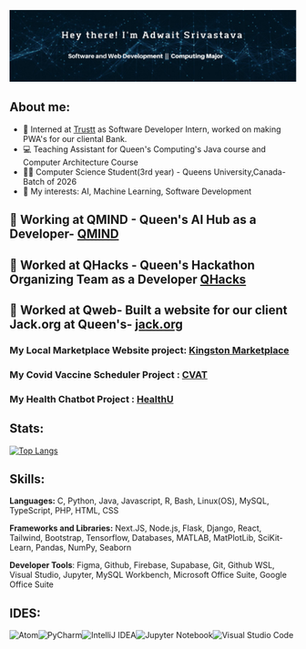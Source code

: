 ![](https://github.com/AdwaitSri/AdwaitSri/blob/f8ed3c8a84bbd39d8582369e4edd0be1034aa0a7/photo.png)


## About me:

* 💼 Interned at [Trustt](https://www.trustt.com/) as Software Developer Intern, worked on making PWA's for our cliental Bank. 
* 💻 Teaching Assistant for Queen's Computing's Java course and Computer Architecture Course
* 👨‍🎓 Computer Science Student(3rd year) - Queens University,Canada-Batch of 2026
* 🧠 My interests: AI, Machine Learning, Software Development


## 💼 Working at QMIND - Queen's AI Hub as a Developer- [QMIND](https://qmind.ca)
## 💼 Worked at QHacks - Queen's Hackathon Organizing Team as a Developer [QHacks](https://qhacks.io/)
## 💼 Worked at Qweb- Built a website for our client Jack.org at Queen's- [jack.org](https://jack-org.vercel.app/)

### My Local Marketplace Website project: [Kingston Marketplace](https://github.com/AdwaitSri/Kingston-Marketplace)
### My Covid Vaccine Scheduler Project : [CVAT](https://github.com/AdwaitSri/Vaccine-Scheduler)
### My Health Chatbot Project : [HealthU](https://github.com/AdwaitSri/Qhacks-HealthU)






## Stats:
[![Top Langs](https://github-readme-stats.vercel.app/api/top-langs/?username=AdwaitSri&layout=compact)](https://github.com/anuraghazra/github-readme-stats)


## Skills:
**Languages:** C, Python, Java, Javascript, R, Bash, Linux(OS), MySQL, TypeScript, PHP, HTML, CSS

**Frameworks and Libraries:** Next.JS, Node.js, Flask, Django, React, Tailwind, Bootstrap, Tensorflow, Databases, MATLAB, MatPlotLib, SciKit-Learn, Pandas, NumPy, Seaborn

**Developer Tools**: Figma, Github, Firebase, Supabase, Git, Github WSL, Visual Studio, Jupyter, MySQL Workbench, Microsoft Office Suite, Google Office Suite
## IDES:

![Atom](https://img.shields.io/badge/Atom-%2366595C.svg?style=for-the-badge&logo=atom&logoColor=white)![PyCharm](https://img.shields.io/badge/pycharm-143?style=for-the-badge&logo=pycharm&logoColor=black&color=black&labelColor=green)![IntelliJ IDEA](https://img.shields.io/badge/IntelliJIDEA-000000.svg?style=for-the-badge&logo=intellij-idea&logoColor=white)![Jupyter Notebook](https://img.shields.io/badge/jupyter-%23FA0F00.svg?style=for-the-badge&logo=jupyter&logoColor=white)![Visual Studio Code](https://img.shields.io/badge/Visual%20Studio%20Code-0078d7.svg?style=for-the-badge&logo=visual-studio-code&logoColor=white)



